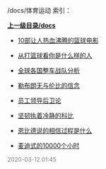 /docs/体育运动 索引：


**[上一级目录/docs](/docs/index.md)**

- [10部让人热血沸腾的篮球电影](/docs/体育运动/10部让人热血沸腾的篮球电影.md)

- [从打篮球看你是什么样的人](/docs/体育运动/从打篮球看你是什么样的人.md)

- [全球各国整车战队分析](/docs/体育运动/全球各国整车战队分析.md)

- [勒布朗无与伦比的信念](/docs/体育运动/勒布朗无与伦比的信念.md)

- [员工领导后卫论](/docs/体育运动/员工领导后卫论.md)

- [坚韧执着冷静的科比](/docs/体育运动/坚韧执着冷静的科比.md)

- [恩比德说的相信过程是什么](/docs/体育运动/恩比德说的相信过程是什么.md)

- [麦迪式的10000个小时](/docs/体育运动/麦迪式的10000个小时.md)


<font size=2 color='grey'> 2020-03-12 01:45 </font>